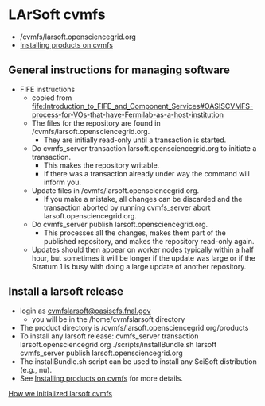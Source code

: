 # LArSoft cvmfs

-   /cvmfs/larsoft.opensciencegrid.org
-   [Installing products on cvmfs](Installing_products_on_cvmfs)

## General instructions for managing software

-   FIFE instructions
    -   copied from [fife:Introduction_to_FIFE_and_Component_Services#OASISCVMFS-process-for-VOs-that-have-Fermilab-as-a-host-institution](https://cdcvs.fnal.gov/redmine/projects/fife/wiki/Introduction_to_FIFE_and_Component_Services#OASISCVMFS-process-for-VOs-that-have-Fermilab-as-a-host-institution)
    -   The files for the repository are found in /cvmfs/larsoft.opensciencegrid.org.
        -   They are initially read-only until a transaction is started.
    -   Do cvmfs_server transaction larsoft.opensciencegrid.org to initiate a transaction.
        -   This makes the repository writable.
        -   If there was a transaction already under way the command will inform you.
    -   Update files in /cvmfs/larsoft.opensciencegrid.org.
        -   If you make a mistake, all changes can be discarded and the transaction aborted by running cvmfs_server abort larsoft.opensciencegrid.org.
    -   Do cvmfs_server publish larsoft.opensciencegrid.org.
        -   This processes all the changes, makes them part of the published repository, and makes the repository read-only again.
    -   Updates should then appear on worker nodes typically within a half hour, but sometimes it will be longer if the update was large or if the Stratum 1 is busy with doing a large update of another repository.

## Install a larsoft release

-   login as cvmfslarsoft@oasiscfs.fnal.gov
    -   you will be in the /home/cvmfslarsoft directory
-   The product directory is /cvmfs/larsoft.opensciencegrid.org/products
-   To install any larsoft release:
        cvmfs_server transaction larsoft.opensciencegrid.org
        ./scripts/installBundle.sh larsoft <release> <qualifiers>
        cvmfs_server publish larsoft.opensciencegrid.org
-   The installBundle.sh script can be used to install any SciSoft distribution (e.g., nu).
-   See [Installing products on cvmfs](Installing_products_on_cvmfs) for more details.

[How we initialized larsoft cvmfs](How_we_initialized_larsoft_cvmfs)
